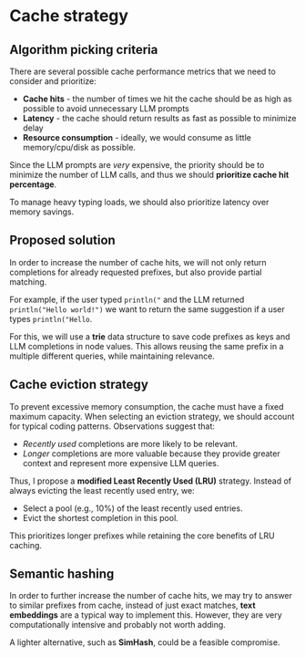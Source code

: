 # Cache strategy

## Algorithm picking criteria

There are several possible cache performance metrics that we need to consider and prioritize:

- **Cache hits** - the number of times we hit the cache should be as high as possible to avoid unnecessary LLM prompts
- **Latency** - the cache should return results as fast as possible to minimize delay
- **Resource consumption** - ideally, we would consume as little memory/cpu/disk as possible.

Since the LLM prompts are *very* expensive, the priority should be to minimize the number of LLM calls, and thus we should **prioritize cache hit percentage**.

To manage heavy typing loads, we should also prioritize latency over memory savings.

## Proposed solution

In order to increase the number of cache hits, we will not only return completions for already requested prefixes, but also provide partial matching.

For example, if the user typed `println("` and the LLM returned `println("Hello world!")` we want to return the same suggestion if a user types `println("Hello`.

For this, we will use a **trie** data structure to save code prefixes as keys and LLM completions in node values. This allows reusing the same prefix in a multiple different queries, while maintaining relevance.

## Cache eviction strategy

To prevent excessive memory consumption, the cache must have a fixed maximum capacity. When selecting an eviction strategy, we should account for typical coding patterns. Observations suggest that:

- *Recently used* completions are more likely to be relevant.
- *Longer* completions are more valuable because they provide greater context and represent more expensive LLM queries.

Thus, I propose a **modified Least Recently Used (LRU)** strategy. Instead of always evicting the least recently used entry, we:

- Select a pool (e.g., 10%) of the least recently used entries.
- Evict the shortest completion in this pool.

This prioritizes longer prefixes while retaining the core benefits of LRU caching.

## Semantic hashing

In order to further increase the number of cache hits, we may try to answer to similar prefixes from cache, instead of just exact matches, **text embeddings** are a typical way to implement this. However, they are very computationally intensive and probably not worth adding.

A lighter alternative, such as **SimHash**, could be a feasible compromise.
